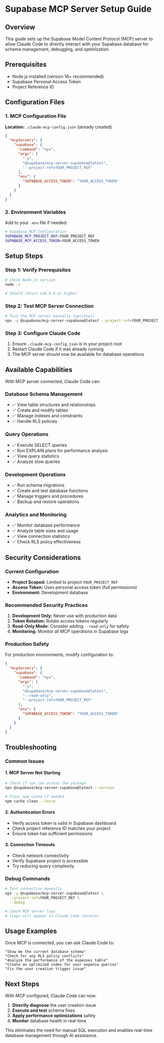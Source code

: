 # Supabase MCP Server Setup Guide

## Overview
This guide sets up the Supabase Model Context Protocol (MCP) server to allow Claude Code to directly interact with your Supabase database for schema management, debugging, and optimization.

## Prerequisites
- Node.js installed (version 16+ recommended)
- Supabase Personal Access Token
- Project Reference ID

## Configuration Files

### 1. MCP Configuration File
**Location:** `.claude-mcp-config.json` (already created)

```json
{
  "mcpServers": {
    "supabase": {
      "command": "npx",
      "args": [
        "-y",
        "@supabase/mcp-server-supabase@latest",
        "--project-ref=YOUR_PROJECT_REF"
      ],
      "env": {
        "SUPABASE_ACCESS_TOKEN": "YOUR_ACCESS_TOKEN"
      }
    }
  }
}
```

### 2. Environment Variables
Add to your `.env` file if needed:

```bash
# Supabase MCP Configuration
SUPABASE_MCP_PROJECT_REF=YOUR_PROJECT_REF
SUPABASE_MCP_ACCESS_TOKEN=YOUR_ACCESS_TOKEN
```

## Setup Steps

### Step 1: Verify Prerequisites
```bash
# Check Node.js version
node -v

# Should return v16.0.0 or higher
```

### Step 2: Test MCP Server Connection
```bash
# Test the MCP server manually (optional)
npx -y @supabase/mcp-server-supabase@latest --project-ref=YOUR_PROJECT_REF --help
```

### Step 3: Configure Claude Code
1. Ensure `.claude-mcp-config.json` is in your project root
2. Restart Claude Code if it was already running
3. The MCP server should now be available for database operations

## Available Capabilities

With MCP server connected, Claude Code can:

### Database Schema Management
- ✅ View table structures and relationships
- ✅ Create and modify tables
- ✅ Manage indexes and constraints
- ✅ Handle RLS policies

### Query Operations
- ✅ Execute SELECT queries
- ✅ Run EXPLAIN plans for performance analysis
- ✅ View query statistics
- ✅ Analyze slow queries

### Development Operations
- ✅ Run schema migrations
- ✅ Create and test database functions
- ✅ Manage triggers and procedures
- ✅ Backup and restore operations

### Analytics and Monitoring
- ✅ Monitor database performance
- ✅ Analyze table sizes and usage
- ✅ View connection statistics
- ✅ Check RLS policy effectiveness

## Security Considerations

### Current Configuration
- **Project Scoped:** Limited to project `YOUR_PROJECT_REF`
- **Access Token:** Uses personal access token (full permissions)
- **Environment:** Development database

### Recommended Security Practices
1. **Development Only:** Never use with production data
2. **Token Rotation:** Rotate access tokens regularly
3. **Read-Only Mode:** Consider adding `--read-only` for safety
4. **Monitoring:** Monitor all MCP operations in Supabase logs

### Production Safety
For production environments, modify configuration to:
```json
{
  "mcpServers": {
    "supabase": {
      "command": "npx",
      "args": [
        "-y",
        "@supabase/mcp-server-supabase@latest",
        "--read-only",
        "--project-ref=YOUR_PROJECT_REF"
      ],
      "env": {
        "SUPABASE_ACCESS_TOKEN": "YOUR_ACCESS_TOKEN"
      }
    }
  }
}
```

## Troubleshooting

### Common Issues

#### 1. MCP Server Not Starting
```bash
# Check if npx can access the package
npx @supabase/mcp-server-supabase@latest --version

# Clear npm cache if needed
npm cache clean --force
```

#### 2. Authentication Errors
- Verify access token is valid in Supabase dashboard
- Check project reference ID matches your project
- Ensure token has sufficient permissions

#### 3. Connection Timeouts
- Check network connectivity
- Verify Supabase project is accessible
- Try reducing query complexity

### Debug Commands

```bash
# Test connection manually
npx -y @supabase/mcp-server-supabase@latest \
  --project-ref=YOUR_PROJECT_REF \
  --debug

# Check MCP server logs
# (Logs will appear in Claude Code console)
```

## Usage Examples

Once MCP is connected, you can ask Claude Code to:

```
"Show me the current database schema"
"Check for any RLS policy conflicts"
"Analyze the performance of the expenses table"
"Create an optimized index for user expense queries"
"Fix the user creation trigger issue"
```

## Next Steps

With MCP configured, Claude Code can now:
1. **Directly diagnose** the user creation issue
2. **Execute and test** schema fixes
3. **Apply performance optimizations** safely
4. **Monitor** database health in real-time

This eliminates the need for manual SQL execution and enables real-time database management through AI assistance.